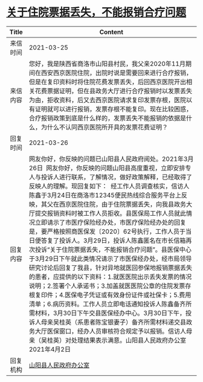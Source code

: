 # <a href="http://www.shangluo.gov.cn/zmhd/ldxxxx.jsp?urltype=leadermail.LeaderMailContentUrl&wbtreeid=1112&leadermailid=7070">关于住院票据丢失，不能报销合疗问题</a>
|Title|Content|
|:---:|---|
|来信时间|2021-03-25|
|来信内容|您好，我是陕西省商洛市山阳县村民，我父亲2020年11月期间在西安西京医院住院，出院时说是需要回来进行合疗报销，但是在复印资料时将住院花费发票丢失，后回西京医院开出相关花费票据证明，但在县政务大厅进行合疗报销时以发票丢失为由，拒收资料，后又去西京医院请求复印发票存根，医院以有证明就可以进行报销，发票存根不能复印。现在比较困惑，合疗报销政策到底是什么样的，发票丢失不能报销的依据是什么，为什么不认同西京医院所开具的发票花费证明？|
|回复时间|2021-03-26|
|回复内容|网友你好，你反映的问题已山阳县人民政府阅处。2021年3月26日  网友你好，你反映的问题山阳县高度重视，立即安排专人与投诉人进行联系，了解情况，做好政策解释，已经取得了反映人的理解。现回复如下：  经工作人员调查核实，信访人陈鑫于3月24日在商洛市12345便民热线综合服务平台上反映，其父在西京医院住院，由于住院票据丢失，向我县政务大厅提交报销资料时被工作人员拒收。县医保局工作人员就此情况立即请示了市医疗保险经办处，市医疗保险经办处的回复是，要严格按照商医保发〔2020〕62号执行，工作人员于当日便答复了投诉人。3月29日，投诉人陈鑫匿名在市长信箱再次投诉“关于住院票据丢失，不能报销合疗问题”。县医保中心于3月29日下午就此类情况请示了市医保经办处，经市局领导研究讨论后回复了我县，针对异地就医回参保地报销票据丢失的患者，应提供的以下资料：1.就医医院出示丢失发票的情况说明；2.签署个人承诺书；3.加盖就医医院公章的住院发票存根复印件；4.医保电子凭证或有效身份证件或社保卡；5.费用清单；6.病历资料。工作人员立即电话通知投诉人陈鑫备齐所需材料，3月30日下午交县医保经办中心。3月30日下午，投诉人母亲吴桂英（系患者陈宝银妻子）备齐所需材料递交县政务大厅医保窗口，经办人员审核符合规定予以报销。信访人母亲（吴桂英）对处理结果表示满意。山阳县人民政府办公室2021年4月2日|
|回复机构|<a href="../../categories/agencies/山阳县人民政府办公室.md">山阳县人民政府办公室</a>|